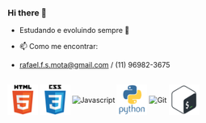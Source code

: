 ### Hi there 👋

-  Estudando e evoluindo sempre 🚀
 
- 📫 Como me encontrar:
- rafael.f.s.mota@gmail.com / (11) 96982-3675

<div style='display: inline_block'><br>
  <img src="https://github.com/devicons/devicon/blob/master/icons/html5/html5-original-wordmark.svg" alt='HTML 5' align='center' height='60' width='60'>
  <img src="https://github.com/devicons/devicon/blob/master/icons/css3/css3-original-wordmark.svg" alt='CSS' align='center' height='60' width='60'>
  <img src="https://user-images.githubusercontent.com/86388504/137411546-9b3f06bc-3fba-44c3-8325-d7c8a7649368.png" alt='Javascript' align='center' height='60' width='60'>
  <img src="https://github.com/devicons/devicon/blob/master/icons/python/python-original-wordmark.svg" alt='Python 3' align='center' height='60' width='60'>
  <img src="https://user-images.githubusercontent.com/86388504/137411314-92ba62cb-ee48-45b5-989d-9299c861b11c.png" alt="Git" align='center' height='60' width='60'>
  <img src="https://raw.githubusercontent.com/devicons/devicon/2ae2a900d2f041da66e950e4d48052658d850630/icons/bash/bash-original.svg" alt="Bash" align='center' height='60' width='60'>
</div>
